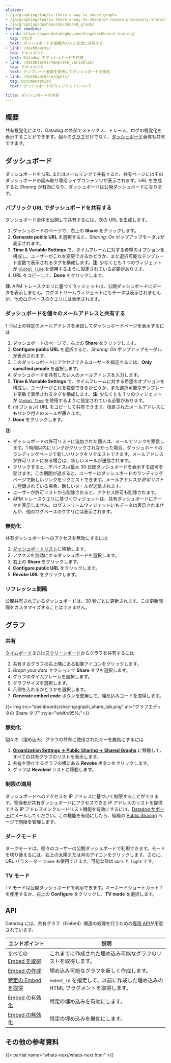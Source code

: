 ```yaml
---
aliases:
- /ja/graphing/faq/is-there-a-way-to-share-graphs
- /ja/graphing/faq/is-there-a-way-to-share-or-revoke-previously-shared-graphs
- /ja/graphing/dashboards/shared_graph/
further_reading:
- link: https://www.datadoghq.com/blog/dashboard-sharing/
  tag: ブログ
  text: ダッシュボードを組織外の人と安全に共有する
- link: /dashboards/
  tag: ドキュメント
  text: Datadog でダッシュボードを作成
- link: /dashboards/template_variables/
  tag: ドキュメント
  text: テンプレート変数を使用してダッシュボードを強化
- link: /dashboards/widgets/
  tag: Documentation
  text: ダッシュボードのウィジェットについて

title: ダッシュボードの共有
---
```


## 概要

共有視覚化により、Datadog の外部でメトリクス、トレース、ログの視覚化を表示することができます。個々の[グラフ](#graphs)だけでなく、[ダッシュボード](#dashboards)全体も共有できます。

## ダッシュボード

ダッシュボードを URL またはメールリンクで共有すると、共有ページにはそのダッシュボードの読み取り専用ライブコンテンツが表示されます。URL を生成すると *Sharing* が有効になり、ダッシュボードは公開ダッシュボードになります。

### パブリック URL でダッシュボードを共有する

ダッシュボード全体を公開して共有するには、次の URL を生成します。

1. ダッシュボードのページで、右上の **Share** をクリックします。
2. **Generate public URL** を選択すると、*Sharing: On* ポップアップモーダルが表示されます。
3. **Time & Variable Settings** で、タイムフレームに対する希望のオプションを構成し、ユーザーがこれを変更できるかどうか、また選択可能なテンプレート変数で表示されるタグを構成します。**注**: 少なくとも 1 つのウィジェットが [`Global Time`][1] を使用するように設定されている必要があります。
4. URL をコピーして、**Done** をクリックします。

**注**: APM トレースクエリに基づくウィジェットは、公開ダッシュボードにデータを表示しません。ログストリームウィジェットにもデータは表示されませんが、他のログベースのクエリには表示されます。

### ダッシュボードを個々のメールアドレスと共有する

1 つ以上の特定のメールアドレスを承認してダッシュボードページを表示するには

1. ダッシュボードのページで、右上の **Share** をクリックします。
2. **Configure public URL** を選択すると、*Sharing: On* ポップアップモーダルが表示されます。
3. このダッシュボードにアクセスできるユーザーを指定するには、**Only specified people** を選択します。
4. ダッシュボードを共有したい人のメールアドレスを入力します。
5. **Time & Variable Settings** で、タイムフレームに対する希望のオプションを構成し、ユーザーがこれを変更できるかどうか、また選択可能なテンプレート変数で表示されるタグを構成します。**注**: 少なくとも 1 つのウィジェットが [`Global Time`][1] を使用するように設定されている必要があります。
6. (オプション) URL をコピーして共有できます。指定されたメールアドレスにもリンク付きのメールが届きます。
7. **Done** をクリックします。

**注**:
- ダッシュボードの許可リストに追加された個人は、メールでリンクを受信します。1 時間以内にリンクがクリックされなかった場合、ダッシュボードのランディングページで新しいリンクをリクエストできます。メールアドレスが許可リストにある場合は、新しいメールが送信されます。
- クリックすると、デバイスは最大 30 日間ダッシュボードを表示する認可を受けます。この期間が過ぎると、ユーザーはダッシュボードのランディングページで新しいリンクをリクエストできます。メールアドレスが*許可リスト*に登録されている場合、新しいメールが送信されます。
- ユーザーが許可リストから削除されると、アクセス許可も削除されます。
- APM トレースクエリに基づくウィジェットは、共有ダッシュボードにデータを表示しません。ログストリームウィジェットにもデータは表示されませんが、他のログベースのクエリには表示されます。

### 無効化

共有ダッシュボードへのアクセスを無効にするには

1. [ダッシュボードリスト][2]に移動します。
2. アクセスを無効にするダッシュボードを選択します。
3. 右上の **Share** をクリックします。
4. **Configure public URL** をクリックします。
5. **Revoke URL** をクリックします。

### リフレッシュ間隔

公開共有されているダッシュボードは、30 秒ごとに更新されます。この更新間隔をカスタマイズすることはできません。

## グラフ

### 共有

[タイムボード][3]または[スクリーンボード][4]からグラフを共有するには

2. 共有するグラフの右上隅にある鉛筆アイコンをクリックします。
3. *Graph your data* セクションで **Share** タブを選択します。
4. グラフのタイムフレームを選択します。
5. グラフサイズを選択します。
6. 凡例を入れるかどうかを選択します。
7. **Generate embed code** ボタンを使用して、埋め込みコードを取得します。

{{< img src="dashboards/sharing/graph_share_tab.png" alt="グラフエディタの Share タブ" style="width:95%;">}}

### 無効化

個々の（埋め込み）グラフの共有に使用されたキーを無効にするには

1. [**Organization Settings -> Public Sharing -> Shared Graphs**][5] に移動して、すべての共有グラフのリストを表示します。
2. 共有を停止するグラフの横にある **Revoke** ボタンをクリックします。
3. グラフは **Revoked** リストに移動します。

### 制限の適用

ダッシュボードへのアクセスを IP アドレスに基づいて制限することができます。管理者が共有ダッシュボードにアクセスできる IP アドレスのリストを提供できる IP アドレスインクルードリスト機能を有効にするには、[Datadog サポート][6]にメールしてください。この機能を有効にしたら、組織の [Public Sharing][7] ページで制限を管理します。

### ダークモード

ダークモードは、個々のユーザーの公開ダッシュボードで利用できます。モードを切り替えるには、右上の太陽または月のアイコンをクリックします。さらに、URL パラメーター `theme` も使用できます。可能な値は `dark` と `light` です。

### TV モード

TV モードは公開ダッシュボードで利用できます。キーボードショートカット `F` を使用するか、右上の **Configure** をクリックし、**TV mode** を選択します。

## API

Datadog には、共有グラフ（Embed）関連の処理を行うための[専用 API][8]が用意されています。

| エンドポイント                 | 説明                                                             |
|--------------------------|-------------------------------------------------------------------------|
| [すべての Embed を取得][9]     | これまでに作成された埋め込み可能なグラフのリストを取得します。                     |
| [Embed の作成][10]       | 埋め込み可能なグラフを新しく作成します。                                         |
| [特定の Embed を取得][11] | `embed_id` を指定して、以前に作成した埋め込みの HTML フラグメントを取得します。 |
| [Embed の有効化][12]       | 特定の埋め込みを有効にします。                                             |
| [Embed の無効化][13]       | 特定の埋め込みを無効にします。                                             |

## その他の参考資料

{{< partial name="whats-next/whats-next.html" >}}

[1]: /ja/dashboards/#global-time-selector
[2]: https://app.datadoghq.com/dashboard/lists
[3]: /ja/dashboards/#timeboards
[4]: /ja/dashboards/#screenboards
[5]: https://app.datadoghq.com/organization-settings/public-sharing/shared-graphs
[6]: /ja/help/
[7]: https://app.datadoghq.com/organization-settings/public-sharing/settings
[8]: /ja/api/latest/embeddable-graphs/
[9]: /ja/api/latest/embeddable-graphs/#get-all-embeds
[10]: /ja/api/latest/embeddable-graphs/#create-embed
[11]: /ja/api/latest/embeddable-graphs/#get-specific-embed
[12]: /ja/api/latest/embeddable-graphs/#enable-embed
[13]: /ja/api/latest/embeddable-graphs/#revoke-embed
